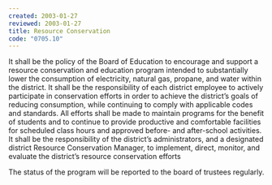 ```yaml
---
created: 2003-01-27
reviewed: 2003-01-27
title: Resource Conservation
code: "0705.10"
---
```


It shall be the policy of the Board of Education to encourage and support a resource conservation and education program intended to substantially lower the consumption of electricity, natural gas, propane, and water within the district. It shall be the responsibility of each district employee to actively participate in conservation efforts in order to achieve the district’s goals of reducing consumption, while continuing to comply with applicable codes and standards. All efforts shall be made to maintain programs for the benefit of students and to continue to provide productive and comfortable facilities for scheduled class hours and approved before- and after-school activities. It shall be the responsibility of the district’s administrators, and a designated district Resource Conservation Manager, to implement, direct, monitor, and evaluate the district’s resource conservation efforts

The status of the program will be reported to the board of trustees regularly.
